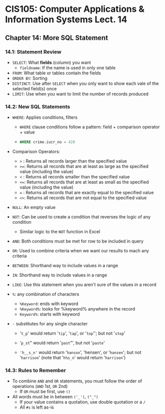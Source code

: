 # CIS105: Computer Applications & Information Systems Lect. 14

## Chapter 14: More SQL Statement

### 14.1: Statement Review

- `SELECT`: What **fields** (column) you want
  - `fieldname`: If the name is used in only one table
- `FROM`: What table or tables contain the fields
- `ORDER BY`: Sorting
- `DISTINCT`: Use after `SELECT` when you only want to show each vale of the selected field(s) once
- `LIMIT`: Use when you want to limit the number of records produced

### 14.2: New SQL Statements

- `WHERE`: Applies conditions, filters

  - `WHERE` clause conditions follow a pattern: field + comparison operator + value

  - ```sql
    WHERE crime.iucr_no = 420
    ```

- Comparison Operators:

  - ﻿﻿`>` : Returns all records larger than the specified value
  - ﻿﻿`>=`: Returns all records that are at least as large as the specified value (including the value)
  - ﻿﻿`<` : Returns all records smaller than the specified value
  - ﻿﻿`<=`: Returns all records that are at least as small as the specified value (including the value)
  - ﻿﻿`=` : Returns all records that are exactly equal to the specified value
  - ﻿﻿`<>`: Returns all records that are not equal to the specified value

- `NULL`: An empty value

- `NOT`: Can be used to create a condition that reverses the logic of any condition

  - Similar logic to the `NOT` function in Excel

- `AND`: Both conditions must be met for row to be included in query

- `OR`: Used to combine criteria when we want our results to mach any criteria

- `BETWEEN`: Shorthand way to include values in a range

- `IN`: Shorthand way to include values in a range

- `LIKE`: Use this statement when you aren't sure of the values in a record

- `%`:  any combination of characters

  - ﻿﻿`%Keyword`: ends with keyword
  - ﻿﻿`﻿﻿%Keyword%`: looks for %keyword% anywhere in the record
  - ﻿﻿`Keyword%`: starts with keyword

- `-` substitutes for any single character

  - ﻿﻿'`t_p`' would return '`tip`', '`tap`', or '`top`''; but not '`stop`'

  - ﻿﻿'`p_st`" would return '`past`"', but not '`paste`'

  - ﻿﻿`'h__s_n'` would return '`hanson`', 'hensen', or '`hansen`'; but not '`harrison`' (note that '`h%s_n`' would return '`harrison`')

### 14.3: Rules to Remember

- To combine `AND` and `OR` statements, you must follow the order of operations (`AND` 1st, `OR` 2nd)
  - If `OR` must be first, use `()`
- All words must be in between `('_')`, `("_")`
  - If your value contains a quotation, use double quotation or a `/`
  - All `#s` is left as-is

